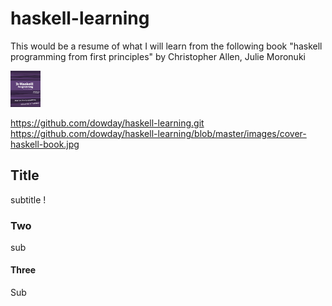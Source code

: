 # haskell-learning
This would be a resume of what I will learn from the following book "haskell programming from first principles" by Christopher Allen, Julie Moronuki 

<img src="https://github.com/dowday/haskell-learning/blob/master/images/cover-haskell-book.jpg" width="48">
<!---
![alt text](https://github.com/dowday/haskell-learning/blob/master/images/cover-haskell-book.jpg "Logo Title Text 1")
your comment goes here
and here
-->

https://github.com/dowday/haskell-learning.git
https://github.com/dowday/haskell-learning/blob/master/images/cover-haskell-book.jpg
## Title
subtitle !
### Two
sub

#### Three
Sub
